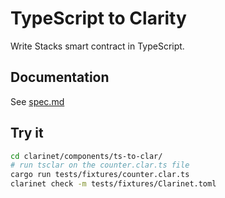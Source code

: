 # TypeScript to Clarity

Write Stacks smart contract in TypeScript.

## Documentation

See [spec.md](./spec.md)

## Try it

```sh
cd clarinet/components/ts-to-clar/
# run tsclar on the counter.clar.ts file
cargo run tests/fixtures/counter.clar.ts
clarinet check -m tests/fixtures/Clarinet.toml
```
